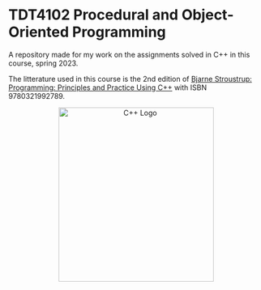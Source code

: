 # TDT4102 Procedural and Object-Oriented Programming
A repository made for my work on the assignments solved in C++ in this course, spring 2023.

The litterature used in this course is the 2nd edition of [Bjarne Stroustrup: Programming: Principles and Practice Using C++](https://www.stroustrup.com/programming.html) with ISBN 9780321992789.

<p align="center">
<img src="https://raw.githubusercontent.com/isocpp/logos/master/cpp_logo.png" alt="C++ Logo" width="306" height="344" />
</p>
